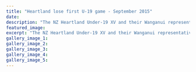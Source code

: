 ```yaml
---
title: "Heartland lose first U-19 game - September 2015"
date: 
description: "The NZ Heartland Under-19 XV and their Wanganui representatives did not get the start they wanted at the Jock Hobbs Memorial U-19 competition in Taupo on Sunday, Wanganui Chronicle article on 29/9/15."
featured_image: 
excerpt: "The NZ Heartland Under-19 XV and their Wanganui representatives did not get the start they wanted at the Jock Hobbs Memorial U-19 competition in Taupo on Sunday, from Wanganui Chronicle article on 29/9/15..."
gallery_image_1: 
gallery_image_2: 
gallery_image_3: 
gallery_image_4: 
gallery_image_5: 
---
```

